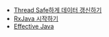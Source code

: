 - [Thread Safe하게 데이터 갱신하기](./thread_safe하게_데이터_갱신하기)
- [RxJava 시작하기](./RxJava_시작하기)
- [Effective Java](./effective_java)